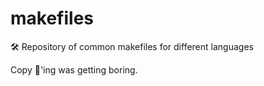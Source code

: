 # makefiles
🛠 Repository of common makefiles for different languages

Copy 🍝'ing was getting boring.
